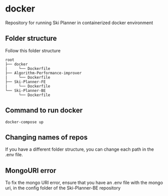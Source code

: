 # docker
Repository for running Ski Planner in containerized docker environment

## Folder structure
Follow this folder structure

```
root
├── docker
|     └── Dockerfile
├── Algorithm-Performance-improver
|     └── Dockerfile
├── Ski-Planner-FE
|     └── Dockerfile
└── Ski-Planner-BE
      └── Dockerfile
```

## Command to run docker
```
docker-compose up
```

## Changing names of repos
If you have a different folder structure, you can change each path in the .env file.

## MongoURI error
To fix the mongo URI error, ensure that you have an .env file with the mongo uri, in the config folder of the Ski-Planner-BE repository
